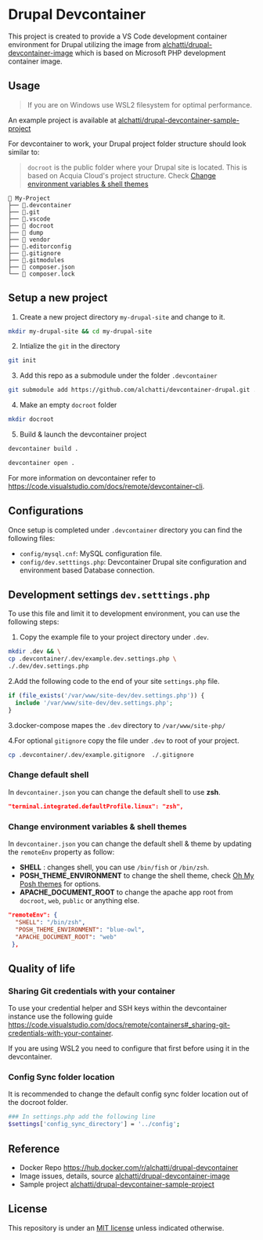 # Drupal Devcontainer

This project is created to provide a VS Code development container environment for Drupal utilizing the image from [alchatti/drupal-devcontainer-image](https://github.com/alchatti/drupal-devcontainer-image) which is based on Microsoft PHP development container image.

## Usage

> If you are on Windows use WSL2 filesystem for optimal performance.

An example project is available at [alchatti/drupal-devcontainer-sample-project](https://github.com/alchatti/drupal-devcontainer-sample-project)

For devcontainer to work, your Drupal project folder structure should look similar to:

> `docroot` is the public folder where your Drupal site is located. This is based on Acquia Cloud's project structure. Check [Change environment variables & shell themes](#change-environment-variables--shell-themes-env-variables)

```text
📂 My-Project
├── 📂.devcontainer
├── 📂.git
├── 📂.vscode
├── 📂 docroot
├── 📂 dump
├── 📂 vendor
├── 📄.editorconfig
├── 📄.gitignore
├── 📄.gitmodules
├── 📄 composer.json
└── 📄 composer.lock
```

## Setup a new project

1. Create a new project directory `my-drupal-site` and change to it.

```bash
mkdir my-drupal-site && cd my-drupal-site
```

2. Intialize the `git` in the directory

```bash
git init
```

3. Add this repo as a submodule under the folder `.devcontainer`

```bash
git submodule add https://github.com/alchatti/devcontainer-drupal.git .devcontainer
```

4. Make an empty `docroot` folder

```bash
mkdir docroot
```

5. Build & launch the devcontainer project

```sh
devcontainer build .
```

```sh
devcontainer open .
```

For more information on devcontainer refer to <https://code.visualstudio.com/docs/remote/devcontainer-cli>.

## Configurations

Once setup is completed under `.devcontainer` directory you can find the following files:

- `config/mysql.cnf`: MySQL configuration file.
- `config/dev.setttings.php`: Devcontainer Drupal site configuration and environment based Database connection.

## Development settings `dev.setttings.php`

To use this file and limit it to development environment, you can use the following steps:

1. Copy the example file to your project directory under `.dev`.

```bash
mkdir .dev && \
cp .devcontainer/.dev/example.dev.settings.php \
./.dev/dev.settings.php
```

2.Add the following code to the end of your site `settings.php` file.

```php
if (file_exists('/var/www/site-dev/dev.settings.php')) {
  include '/var/www/site-dev/dev.settings.php';
}
```

3.docker-compose mapes the `.dev` directory to `/var/www/site-php/`

4.For optional `gitignore` copy the file under `.dev` to root of your project.

```bash
cp .devcontainer/.dev/example.gitignore  ./.gitignore
```

### Change default shell

In `devcontainer.json` you can change the default shell to use **zsh**.

```json
"terminal.integrated.defaultProfile.linux": "zsh",
```

### Change environment variables & shell themes

In `devcontainer.json` you can change the default shell & theme by updating the `remoteEnv` property as follow:

- **SHELL** : changes shell, you can use `/bin/fish` or `/bin/zsh`.
- **POSH_THEME_ENVIRONMENT** to change the shell theme, check [Oh My Posh themes](https://ohmyposh.dev/docs/themes) for options.
- **APACHE_DOCUMENT_ROOT** to change the apache app root from `docroot`, `web`, `public` or anything else.

```json
"remoteEnv": {
  "SHELL": "/bin/zsh",
  "POSH_THEME_ENVIRONMENT": "blue-owl",
  "APACHE_DOCUMENT_ROOT": "web"
 },
```

## Quality of life

### Sharing Git credentials with your container

To use your credential helper and SSH keys within the devcontainer instance use the following guide <https://code.visualstudio.com/docs/remote/containers#_sharing-git-credentials-with-your-container>.

If you are using WSL2 you need to configure that first before using it in the devcontainer.

### Config Sync folder location

It is recommended to change the default config sync folder location out of the docroot folder.

```bash
### In settings.php add the following line
$settings['config_sync_directory'] = '../config';
```

## Reference

- Docker Repo https://hub.docker.com/r/alchatti/drupal-devcontainer
- Image issues, details, source [alchatti/drupal-devcontainer-image](https://github.com/alchatti/drupal-devcontainer-image)
- Sample project [alchatti/drupal-devcontainer-sample-project](https://github.com/alchatti/drupal-devcontainer-sample-project)

## License

This repository is under an [MIT license](https://github.com/alchatti/devcontainer-drupal/blob/main/LICENSE) unless indicated otherwise.
